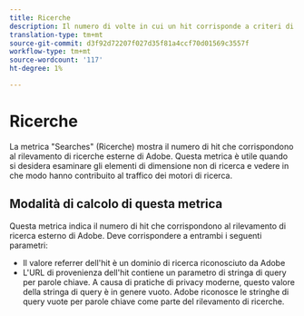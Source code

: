 ```yaml
---
title: Ricerche
description: Il numero di volte in cui un hit corrisponde a criteri di ricerca esterni.
translation-type: tm+mt
source-git-commit: d3f92d72207f027d35f81a4ccf70d01569c3557f
workflow-type: tm+mt
source-wordcount: '117'
ht-degree: 1%

---
```



# Ricerche

La metrica &quot;Searches&quot; (Ricerche) mostra il numero di hit che corrispondono al rilevamento di ricerche esterne di Adobe. Questa metrica è utile quando si desidera esaminare gli elementi di dimensione non di ricerca e vedere in che modo hanno contribuito al traffico dei motori di ricerca.

## Modalità di calcolo di questa metrica

Questa metrica indica il numero di hit che corrispondono al rilevamento di ricerca esterno di Adobe. Deve corrispondere a entrambi i seguenti parametri:

* Il valore referrer dell&#39;hit è un dominio di ricerca riconosciuto da Adobe
* L&#39;URL di provenienza dell&#39;hit contiene un parametro di stringa di query per parole chiave. A causa di pratiche di privacy moderne, questo valore della stringa di query è in genere vuoto. Adobe riconosce le stringhe di query vuote per parole chiave come parte del rilevamento di ricerche.
